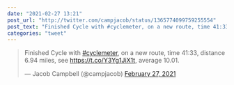 ```yaml
---
date: "2021-02-27 13:21"
post_url: "http://twitter.com/campjacob/status/1365774099759255554"
post_text: "Finished Cycle with #cyclemeter, on a new route, time 41:33, distance 6.94 miles, see https://t.co/Y3Yg1JiX1t, average 10.01."
categories: "tweet"
---
```


<blockquote class="twitter-tweet"><p lang="en" dir="ltr">Finished Cycle with <a href="https://twitter.com/hashtag/cyclemeter?src=hash&amp;ref_src=twsrc%5Etfw">#cyclemeter</a>, on a new route, time 41:33, distance 6.94 miles, see <a href="https://t.co/Y3Yg1JiX1t">https://t.co/Y3Yg1JiX1t</a>, average 10.01.</p>&mdash; Jacob Campbell (@campjacob) <a href="https://twitter.com/campjacob/status/1365774099759255554?ref_src=twsrc%5Etfw">February 27, 2021</a></blockquote> <script async src="https://platform.twitter.com/widgets.js" charset="utf-8"></script> 
